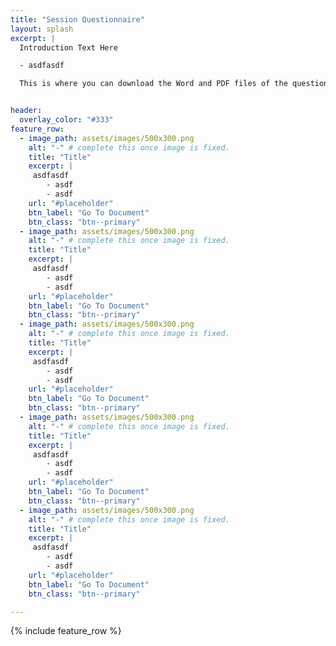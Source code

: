 ```yaml
---
title: "Session Questionnaire"
layout: splash
excerpt: |
  Introduction Text Here

  - asdfasdf

  This is where you can download the Word and PDF files of the questionnaire. Find more information below.


header:
  overlay_color: "#333"
feature_row:
  - image_path: assets/images/500x300.png
    alt: "-" # complete this once image is fixed.
    title: "Title"
    excerpt: |
     asdfasdf
        - asdf
        - asdf
    url: "#placeholder"
    btn_label: "Go To Document"
    btn_class: "btn--primary"
  - image_path: assets/images/500x300.png
    alt: "-" # complete this once image is fixed.
    title: "Title"
    excerpt: |
     asdfasdf
        - asdf
        - asdf
    url: "#placeholder"
    btn_label: "Go To Document"
    btn_class: "btn--primary"
  - image_path: assets/images/500x300.png
    alt: "-" # complete this once image is fixed.
    title: "Title"
    excerpt: |
     asdfasdf
        - asdf
        - asdf
    url: "#placeholder"
    btn_label: "Go To Document"
    btn_class: "btn--primary"
  - image_path: assets/images/500x300.png
    alt: "-" # complete this once image is fixed.
    title: "Title"
    excerpt: |
     asdfasdf
        - asdf
        - asdf
    url: "#placeholder"
    btn_label: "Go To Document"
    btn_class: "btn--primary"
  - image_path: assets/images/500x300.png
    alt: "-" # complete this once image is fixed.
    title: "Title"
    excerpt: |
     asdfasdf
        - asdf
        - asdf
    url: "#placeholder"
    btn_label: "Go To Document"
    btn_class: "btn--primary"

---
```



{% include feature_row %}
